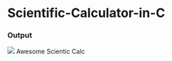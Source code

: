 # Scientific-Calculator-in-C
<h3>Output</h3>
<img src="https://github.com/akhtar02/Scientific-Calculator-in-C/blob/master/output.jpg">
Awesome Scientic Calc
